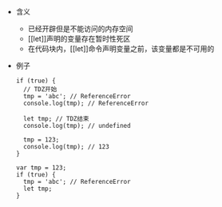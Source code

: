 - 含义
	- 已经开辟但是不能访问的内存空间
	- [[let]]声明的变量存在暂时性死区
	- 在代码块内，[[let]]命令声明变量之前，该变量都是不可用的
- 例子
	```JS
	if (true) {
	  // TDZ开始
	  tmp = 'abc'; // ReferenceError
	  console.log(tmp); // ReferenceError
	
	  let tmp; // TDZ结束
	  console.log(tmp); // undefined
	
	  tmp = 123;
	  console.log(tmp); // 123
	}
	```

	```JS
	var tmp = 123;
	if (true) {
	  tmp = 'abc'; // ReferenceError
	  let tmp;
	}
	```
